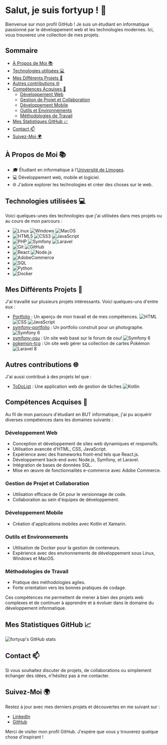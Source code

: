 <!-- omit in toc -->
# Salut, je suis fortyup ! 👋

Bienvenue sur mon profil GitHub ! Je suis un étudiant en informatique passionné par le développement web et les technologies modernes. Ici, vous trouverez une collection de mes projets.

<!-- omit in toc -->
## Sommaire
- [À Propos de Moi 📚](#à-propos-de-moi-)
- [Technologies utilisées 💻](#technologies-utilisées-)
- [Mes Différents Projets 🚀](#mes-différents-projets-)
- [Autres contributions 🌐](#autres-contributions-)
- [Compétences Acquises 🧠](#compétences-acquises-)
  - [Développement Web](#développement-web)
  - [Gestion de Projet et Collaboration](#gestion-de-projet-et-collaboration)
  - [Développement Mobile](#développement-mobile)
  - [Outils et Environnements](#outils-et-environnements)
  - [Méthodologies de Travail](#méthodologies-de-travail)
- [Mes Statistiques GitHub 📈](#mes-statistiques-github-)
- [Contact 📫](#contact-)
- [Suivez-Moi 🌍](#suivez-moi-)


## À Propos de Moi 📚

- 🎓 Étudiant en informatique à l'[Université de Limoges](https://www.unilim.fr/).
- 💻 Développement web, mobile et logiciel.
- 🌐 J'adore explorer les technologies et créer des choses sur le web.

## Technologies utilisées 💻

Voici quelques-unes des technologies que j'ai utilisées dans mes projets ou au cours de mon parcours :

- ![Linux](https://img.shields.io/badge/Linux-FCC624?style=flat&logo=linux&logoColor=black) ![Windows](https://img.shields.io/badge/Windows-0078D6?style=flat&logo=windows&logoColor=white) ![MacOS](https://img.shields.io/badge/MacOS-000000?style=flat&logo=apple&logoColor=white)
- ![HTML5](https://img.shields.io/badge/HTML5-E34F26?style=flat&logo=html5&logoColor=white) ![CSS3](https://img.shields.io/badge/CSS3-1572B6?style=flat&logo=css3&logoColor=white) ![JavaScript](https://img.shields.io/badge/JavaScript-F7DF1E?style=flat&logo=javascript&logoColor=black)
- ![PHP](https://img.shields.io/badge/PHP-777BB4?style=flat&logo=php&logoColor=white) ![Symfony](https://img.shields.io/badge/Symfony-000000?style=flat&logo=symfony&logoColor=white) ![Laravel](https://img.shields.io/badge/Laravel-FF2D20?style=flat&logo=laravel&logoColor=white)
- ![Git](https://img.shields.io/badge/Git-F05032?style=flat&logo=git&logoColor=white) ![GitHub](https://img.shields.io/badge/GitHub-181717?style=flat&logo=github&logoColor=white)
- ![React](https://img.shields.io/badge/React-61DAFB?style=flat&logo=react&logoColor=white) ![Node.js](https://img.shields.io/badge/Node.js-339933?style=flat&logo=node.js&logoColor=white)
- ![AdobeCommerce](https://img.shields.io/badge/Adobe%20Commerce-FF0000?style=flat&logo=adobe&logoColor=white)
- ![SQL](https://img.shields.io/badge/SQL-4479A1?style=flat&logo=postgresql&logoColor=white)
- ![Python](https://img.shields.io/badge/Python-3776AB?style=flat&logo=python&logoColor=white)
- ![Docker](https://img.shields.io/badge/Docker-2496ED?style=flat&logo=docker&logoColor=white)


## Mes Différents Projets 🚀

J'ai travaillé sur plusieurs projets intéressants. Voici quelques-uns d'entre eux :

- [Portfolio](https://www.maximecapel.com) : Un aperçu de mon travail et de mes compétences. ![HTML](https://img.shields.io/badge/HTML-E34F26?style=flat&logo=html5&logoColor=white) ![CSS](https://img.shields.io/badge/CSS-1572B6?style=flat&logo=css3&logoColor=white) ![JavaScript](https://img.shields.io/badge/JavaScript-F7DF1E?style=flat&logo=javascript&logoColor=black)
- [symfony-portfolio](https://github.com/fortyup/symfony-portfolio) : Un portfolio construit pour un photographe. ![Symfony 6](https://img.shields.io/badge/Symfony-000000?style=flat&logo=symfony&logoColor=white)
- [symfony-osu](https://github.com/fortyup/symfony-osu) : Un site web basé sur le forum de osu! ![Symfony 6](https://img.shields.io/badge/Symfony-000000?style=flat&logo=symfony&logoColor=white)
- [pokemon-tcg](https://github.com/fortyup/pokemon-tcg) : Un site web gérer sa collection de cartes Pokémon ![Laravel 8](https://img.shields.io/badge/Laravel-FF2D20?style=flat&logo=laravel&logoColor=white)

## Autres contributions 🌐

J'ai aussi contribué à des projets tel que :

- [ToDoList](https://github.com/Pablo-Rio/MyTodoList) : Une application web de gestion de tâches ![Kotlin](https://img.shields.io/badge/Kotlin-0095D5?style=flat&logo=kotlin&logoColor=white)

## Compétences Acquises 🧠

Au fil de mon parcours d'étudiant en BUT informatique, j'ai pu acquérir diverses compétences dans les domaines suivants :

### Développement Web

- Conception et développement de sites web dynamiques et responsifs.
- Utilisation avancée d'HTML, CSS, JavaScript.
- Expérience avec des frameworks front-end tels que React.js.
- Développement back-end avec Node.js, Symfony, et Laravel.
- Intégration de bases de données SQL.
- Mise en œuvre de fonctionnalités e-commerce avec Adobe Commerce.

### Gestion de Projet et Collaboration

- Utilisation efficace de Git pour le versionnage de code.
- Collaboration au sein d'équipes de développement.

### Développement Mobile

- Création d'applications mobiles avec Kotlin et Xamarin.

### Outils et Environnements

- Utilisation de Docker pour la gestion de conteneurs.
- Expérience avec des environnements de développement sous Linux, Windows et MacOS.

### Méthodologies de Travail

- Pratique des méthodologies agiles.
- Forte orientation vers les bonnes pratiques de codage.

Ces compétences me permettent de mener à bien des projets web complexes et de continuer à apprendre et à évoluer dans le domaine du développement informatique.

## Mes Statistiques GitHub 📈

![fortyup's GitHub stats](https://github-readme-stats.vercel.app/api?username=fortyup&show_icons=true&theme=auto)

## Contact 📫

Si vous souhaitez discuter de projets, de collaborations ou simplement échanger des idées, n'hésitez pas à me contacter.

## Suivez-Moi 🌍

Restez à jour avec mes derniers projets et découvertes en me suivant sur :

- [LinkedIn](https://www.linkedin.com/in/maximecapel/)
- [GitHub](https://github.com/fortyup)

Merci de visiter mon profil GitHub. J'espère que vous y trouverez quelque chose d'inspirant !